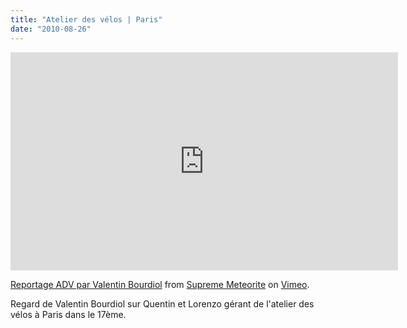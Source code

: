 ```yaml
---
title: "Atelier des vélos | Paris"
date: "2010-08-26"
---
```


<iframe src="https://player.vimeo.com/video/14419945?color=78f000" width="620" height="349" frameborder="0"></iframe>

[Reportage ADV par Valentin Bourdiol](http://vimeo.com/14419945) from [Supreme Meteorite](http://vimeo.com/suprememeteorite) on [Vimeo](http://vimeo.com).

Regard de Valentin Bourdiol sur Quentin et Lorenzo gérant de l'atelier des vélos à Paris dans le 17ème.
